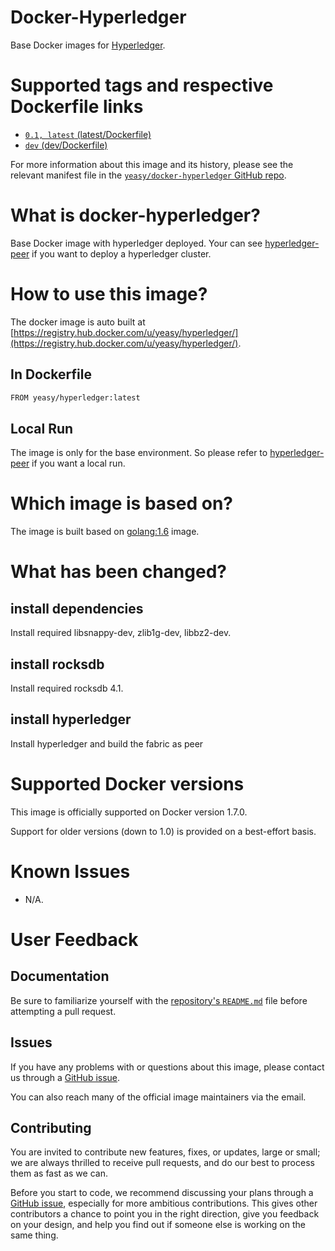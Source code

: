 Docker-Hyperledger
===
Base Docker images for [Hyperledger](https://www.hyperledger.org).

# Supported tags and respective Dockerfile links

* [`0.1, latest` (latest/Dockerfile)](https://github.com/yeasy/docker-hyperledger/blob/master/Dockerfile)
* [`dev` (dev/Dockerfile)](https://github.com/yeasy/docker-hyperledger/blob/master/dev/Dockerfile)

For more information about this image and its history, please see the relevant manifest file in the [`yeasy/docker-hyperledger` GitHub repo](https://github.com/yeasy/docker-hyperledger).

# What is docker-hyperledger?
Base Docker image with hyperledger deployed. Your can see [hyperledger-peer](https://hub.docker.com/r/yeasy/hyperledger-peer/) if you want to deploy a hyperledger cluster.

# How to use this image?
The docker image is auto built at [https://registry.hub.docker.com/u/yeasy/hyperledger/](https://registry.hub.docker.com/u/yeasy/hyperledger/).

## In Dockerfile
```sh
FROM yeasy/hyperledger:latest
```

## Local Run
The image is only for the base environment. So please refer to [hyperledger-peer](https://hub.docker.com/r/yeasy/hyperledger-peer/) if you want a local run.

# Which image is based on?
The image is built based on [golang:1.6](https://hub.docker.com/_/golang) image.

# What has been changed?
## install dependencies
Install required  libsnappy-dev, zlib1g-dev, libbz2-dev.

## install rocksdb
Install required  rocksdb 4.1.

## install hyperledger
Install hyperledger and build the fabric as peer 

# Supported Docker versions

This image is officially supported on Docker version 1.7.0.

Support for older versions (down to 1.0) is provided on a best-effort basis.

# Known Issues
* N/A.

# User Feedback
## Documentation
Be sure to familiarize yourself with the [repository's `README.md`](https://github.com/yeasy/docker-hyperledger/blob/master/README.md) file before attempting a pull request.

## Issues
If you have any problems with or questions about this image, please contact us through a [GitHub issue](https://github.com/yeasy/docker-hyperledger/issues).

You can also reach many of the official image maintainers via the email.

## Contributing

You are invited to contribute new features, fixes, or updates, large or small; we are always thrilled to receive pull requests, and do our best to process them as fast as we can.

Before you start to code, we recommend discussing your plans through a [GitHub issue](https://github.com/yeasy/docker-hyperledger/issues), especially for more ambitious contributions. This gives other contributors a chance to point you in the right direction, give you feedback on your design, and help you find out if someone else is working on the same thing.
